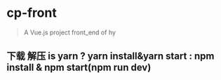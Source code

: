 # cp-front

> A Vue.js project front_end of hy

## 下载 解压 is yarn ? yarn install&yarn start :  npm install & npm start(npm run dev)

